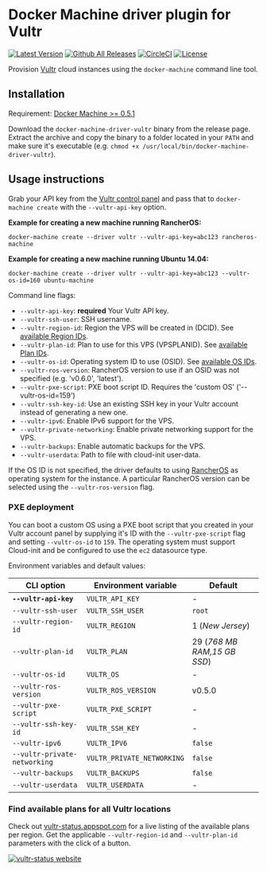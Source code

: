 <!--[metadata]>
+++
title = "Vultr"
description = "Vultr driver for docker machine"
keywords = ["machine, Vultr, driver, docker"]
[menu.main]
parent="smn_machine_drivers"
+++
<![end-metadata]-->

# Docker Machine driver plugin for Vultr

[![Latest Version](https://img.shields.io/github/release/janeczku/docker-machine-vultr.svg?maxAge=8600)][release]
[![Github All Releases](https://img.shields.io/github/downloads/janeczku/docker-machine-vultr/total.svg?maxAge=8600)]()
[![CircleCI](https://img.shields.io/circleci/project/janeczku/docker-machine-vultr/master.svg?maxAge=8600)][circleci]
[![License](https://img.shields.io/github/license/janeczku/docker-machine-vultr.svg?maxAge=8600)]()

[release]: https://github.com/janeczku/docker-machine-vultr/releases
[circleci]: https://circleci.com/gh/janeczku/docker-machine-vultr/

Provision [Vultr](https://www.vultr.com/) cloud instances using the `docker-machine` command line tool.

## Installation

Requirement: [Docker Machine >= 0.5.1](https://github.com/docker/machine)

Download the `docker-machine-driver-vultr` binary from the release page.
Extract the archive and copy the binary to a folder located in your `PATH` and make sure it's executable (e.g. `chmod +x /usr/local/bin/docker-machine-driver-vultr`).

## Usage instructions

Grab your API key from the [Vultr control panel](https://my.vultr.com/settings/) and pass that to `docker-machine create` with the `--vultr-api-key` option.

**Example for creating a new machine running RancherOS:**

    docker-machine create --driver vultr --vultr-api-key=abc123 rancheros-machine

**Example for creating a new machine running Ubuntu 14.04:**

    docker-machine create --driver vultr --vultr-api-key=abc123 --vultr-os-id=160 ubuntu-machine

Command line flags:

 - `--vultr-api-key`: **required** Your Vultr API key.
 - `--vultr-ssh-user`: SSH username.
 - `--vultr-region-id`: Region the VPS will be created in (DCID). See [available Region IDs](https://www.vultr.com/api/#regions_region_list).
 - `--vultr-plan-id`: Plan to use for this VPS (VPSPLANID). See [available Plan IDs](https://www.vultr.com/api/#plans_plan_list).
 - `--vultr-os-id`: Operating system ID to use (OSID). See [available OS IDs](https://www.vultr.com/api/#os_os_list).
 - `--vultr-ros-version`: RancherOS version to use if an OSID was not specified (e.g. 'v0.6.0', 'latest').
 - `--vultr-pxe-script`: PXE boot script ID. Requires the 'custom OS' ('--vultr-os-id=159')
 - `--vultr-ssh-key-id`: Use an existing SSH key in your Vultr account instead of generating a new one.
 - `--vultr-ipv6`: Enable IPv6 support for the VPS. 
 - `--vultr-private-networking`: Enable private networking support for the VPS.
 - `--vultr-backups`: Enable automatic backups for the VPS.
 - `--vultr-userdata`: Path to file with cloud-init user-data.

If the OS ID is not specified, the driver defaults to using [RancherOS](http://rancher.com/rancher-os/) as operating system for the instance.
A particular RancherOS version can be selected using the `--vultr-ros-version` flag.

### PXE deployment
You can boot a custom OS using a PXE boot script that you created in your Vultr account panel by supplying it's ID with the `--vultr-pxe-script` flag and setting `--vultr-os-id` to `159`.
The operating system must support Cloud-init and be configured to use the `ec2` datasource type.

 Environment variables and default values:

| CLI option                      | Environment variable         | Default                     |
|---------------------------------|------------------------------|-----------------------------|
| **`--vultr-api-key`**           | `VULTR_API_KEY`              | -                           |
| `--vultr-ssh-user`              | `VULTR_SSH_USER`             | `root`                      |
| `--vultr-region-id`             | `VULTR_REGION`               | 1 (*New Jersey*)            |
| `--vultr-plan-id`               | `VULTR_PLAN`                 | 29 (*768 MB RAM,15 GB SSD*) |
| `--vultr-os-id`                 | `VULTR_OS`                   | -                           |
| `--vultr-ros-version`           | `VULTR_ROS_VERSION`          | v0.5.0                      |
| `--vultr-pxe-script`            | `VULTR_PXE_SCRIPT`           | -                           |
| `--vultr-ssh-key-id`            | `VULTR_SSH_KEY`              | -                           |
| `--vultr-ipv6`                  | `VULTR_IPV6`                 | `false`                     |
| `--vultr-private-networking`    | `VULTR_PRIVATE_NETWORKING`   | `false`                     |
| `--vultr-backups`               | `VULTR_BACKUPS`              | `false`                     |
| `--vultr-userdata`              | `VULTR_USERDATA`             | -                           |

### Find available plans for all Vultr locations

Check out [vultr-status.appspot.com](http://vultr-status.appspot.com) for a live listing of the available plans per region. Get the applicable `--vultr-region-id` and `--vultr-plan-id` parameters with the click of a button.

[![vultr-status website](vultr-status-screenshot.png?raw=true)](http://vultr-status.appspot.com)